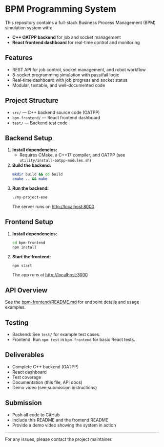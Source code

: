 # BPM Programming System

This repository contains a full-stack Business Process Management (BPM) simulation system with:
- **C++ OATPP backend** for job and socket management
- **React frontend dashboard** for real-time control and monitoring

## Features
- REST API for job control, socket management, and robot workflow
- 8-socket programming simulation with pass/fail logic
- Real-time dashboard with job progress and socket status
- Modular, testable, and well-documented code

## Project Structure
- `src/` — C++ backend source code (OATPP)
- `bpm-frontend/` — React frontend dashboard
- `test/` — Backend test code

## Backend Setup
1. **Install dependencies:**
   - Requires CMake, a C++17 compiler, and OATPP (see `utility/install-oatpp-modules.sh`)
2. **Build the backend:**
   ```sh
   mkdir build && cd build
   cmake .. && make
   ```
3. **Run the backend:**
   ```sh
   ./my-project-exe
   ```
   The server runs on [http://localhost:8000](http://localhost:8000)

## Frontend Setup
1. **Install dependencies:**
   ```sh
   cd bpm-frontend
   npm install
   ```
2. **Start the frontend:**
   ```sh
   npm start
   ```
   The app runs at [http://localhost:3000](http://localhost:3000)

## API Overview
See the [bpm-frontend/README.md](bpm-frontend/README.md) for endpoint details and usage examples.

## Testing
- Backend: See `test/` for example test cases.
- Frontend: Run `npm test` in `bpm-frontend` for basic React tests.

## Deliverables
- Complete C++ backend (OATPP)
- React dashboard
- Test coverage
- Documentation (this file, API docs)
- Demo video (see submission instructions)

## Submission
- Push all code to GitHub
- Include this README and the frontend README
- Provide a demo video showing the system in action

---

For any issues, please contact the project maintainer.
